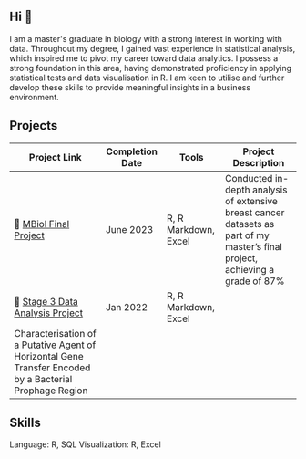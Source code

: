 ## Hi 👋

I am a master's graduate in biology with a strong interest in working with data. Throughout my degree, I gained vast experience in statistical analysis, which inspired me to pivot my career toward data analytics. I possess a strong foundation in this area, having demonstrated proficiency in applying statistical tests and data visualisation in R. I am keen to utilise and further develop these skills to provide meaningful insights in a business environment.

## Projects
| Project Link | Completion Date | Tools | Project Description | 
|---|---|---|---|
| 🧬 [MBiol Final Project](https://github.com/nlhopkins/mbiol-stage_3-research_project) | June 2023 | R, R Markdown, Excel | Conducted in-depth analysis of extensive breast cancer datasets as part of my master’s final project, achieving a grade of 87%|
| 🧬 [Stage 3 Data Analysis Project](https://github.com/nlhopkins/stage_3-big_data_science) | Jan 2022 | R, R Markdown, Excel | 
Characterisation of a Putative Agent of Horizontal Gene Transfer Encoded by a Bacterial Prophage Region| 

## Skills
Language: R, SQL
Visualization: R, Excel
